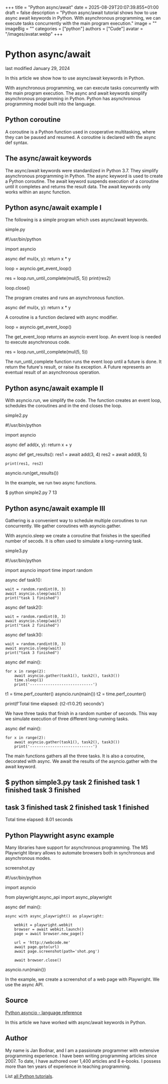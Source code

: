 +++
title = "Python async/await"
date = 2025-08-29T20:07:39.855+01:00
draft = false
description = "Python async/await tutorial shows how to use async await keywords in Python. With asynchronous programming, we can execute tasks concurrently with the main program execution."
image = ""
imageBig = ""
categories = ["python"]
authors = ["Cude"]
avatar = "/images/avatar.webp"
+++

# Python async/await

last modified January 29, 2024

In this article we show how to use async/await keywords in Python.

With asynchronous programming, we can execute tasks concurrently with the main
program execution. The async and await keywords simplify asynchronous
programming in Python. Python has asynchronous programming model built into the
language.

## Python coroutine

A coroutine is a Python function used in cooperative multitasking, where they
can be paused and resumed. A coroutine is declared with the 
async def syntax.

## The async/await keywords

The async/await keywords were standardized in Python 3.7. They
simplify asynchronous programming in Python. The async keyword is
used to create a Python coroutine. The await keyword suspends
execution of a coroutine until it completes and returns the result data.
The await keywords only works within an async function.

## Python async/await example I

The following is a simple program which uses async/await keywords.

simple.py
  

#!/usr/bin/python

import asyncio

async def mul(x, y):
    return x * y

loop = asyncio.get_event_loop()

res = loop.run_until_complete(mul(5, 5))
print(res2)

loop.close()

The program creates and runs an asynchronous function.

async def mul(x, y):
    return x * y

A coroutine is a function declared with async modifier.

loop = asyncio.get_event_loop()

The get_event_loop returns an asyncio event loop. An event loop is 
needed to execute asynchronous code.

res = loop.run_until_complete(mul(5, 5))

The run_until_complete function runs the event loop until a future
is done. It return the future's result, or raise its exception. A Future
represents an eventual result of an asynchronous operation.

## Python async/await example II

With asyncio.run, we simplify the code. The function creates an 
event loop, schedules the coroutines and in the end closes the loop.

simple2.py
  

#!/usr/bin/python

import asyncio

async def add(x, y):
    return x + y

async def get_results():
    res1 = await add(3, 4)
    res2 = await add(8, 5)

    print(res1, res2)

asyncio.run(get_results())

In the example, we run two async functions.  

$ python simple2.py 
7 13

## Python async/await example III

Gathering is a convenient way to schedule multiple coroutines to run
concurrently. We gather coroutines with asyncio.gather.

With asyncio.sleep we create a coroutine that finishes in the
specified number of secods. It is often used to simulate a long-running task.

simple3.py
  

#!/usr/bin/python

import asyncio
import time
import random

async def task1():

    wait = random.randint(0, 3)
    await asyncio.sleep(wait)
    print("task 1 finished")

async def task2():

    wait = random.randint(0, 3)
    await asyncio.sleep(wait)
    print("task 2 finished")

async def task3():

    wait = random.randint(0, 3)
    await asyncio.sleep(wait)
    print("task 3 finished")

async def main():

    for x in range(2):
        await asyncio.gather(task1(), task2(), task3())
        time.sleep(1)
        print('----------------------------')

t1 = time.perf_counter()
asyncio.run(main())
t2 = time.perf_counter()

print(f'Total time elapsed: {t2-t1:0.2f} seconds')

We have three tasks that finish in a random number of seconds. This way we 
simulate execution of three different long-running tasks.

async def main():

    for x in range(2):
        await asyncio.gather(task1(), task2(), task3())
        print('----------------------------')

The main functions gathers all the three tasks. It is also a coroutine,
decorated with async. We await the results of the
asyncio.gather with the await keyword.

$ python simple3.py 
task 2 finished
task 1 finished
task 3 finished
----------------------------
task 3 finished
task 2 finished
task 1 finished
----------------------------
Total time elapsed: 8.01 seconds

## Python Playwright async example

Many libraries have support for asynchronous programming. The MS Playwright
library allows to automate browsers both in synchronous and asynchronous
modes.

screenshot.py
  

#!/usr/bin/python

import asyncio

from playwright.async_api import async_playwright

async def main():

    async with async_playwright() as playwright:

        webkit = playwright.webkit
        browser = await webkit.launch()
        page = await browser.new_page()

        url = 'http://webcode.me'
        await page.goto(url)
        await page.screenshot(path='shot.png')

        await browser.close()

asyncio.run(main())

In the example, we create a screenshot of a web page with Playwright. We use 
the async API.

## Source

[Python asyncio - language reference](https://docs.python.org/3/library/asyncio.html)

In this article we have worked with async/await keywords in Python.

## Author

My name is Jan Bodnar, and I am a passionate programmer with extensive
programming experience. I have been writing programming articles since 2007.
To date, I have authored over 1,400 articles and 8 e-books. I possess more
than ten years of experience in teaching programming.

List [all Python tutorials](/python/).